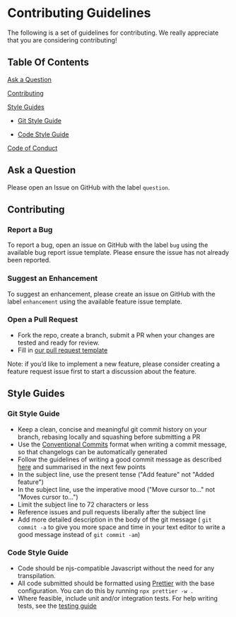 # Contributing Guidelines

The following is a set of guidelines for contributing. We really appreciate
that you are considering contributing!

## Table Of Contents

[Ask a Question](#ask-a-question)

[Contributing](#contributing)

[Style Guides](#style-guides)

- [Git Style Guide](#git-style-guide)

- [Code Style Guide](#code-style-guide)

[Code of Conduct](CODE_OF_CONDUCT.md)

## Ask a Question

Please open an Issue on GitHub with the label `question`.

## Contributing

### Report a Bug

To report a bug, open an issue on GitHub with the label `bug` using the
available bug report issue template. Please ensure the issue has not already
been reported.

### Suggest an Enhancement

To suggest an enhancement, please create an issue on GitHub with the label
`enhancement` using the available feature issue template.

### Open a Pull Request

- Fork the repo, create a branch, submit a PR when your changes are tested and
  ready for review.
- Fill in [our pull request template](/.github/pull_request_template.md)

Note: if you’d like to implement a new feature, please consider creating a
feature request issue first to start a discussion about the feature.

## Style Guides

### Git Style Guide

- Keep a clean, concise and meaningful git commit history on your branch,
  rebasing locally and squashing before submitting a PR
- Use the
  [Conventional Commits](https://www.conventionalcommits.org/en/v1.0.0/) format
  when writing a commit message, so that changelogs can be automatically
  generated
- Follow the guidelines of writing a good commit message as described
  [here](https://chris.beams.io/posts/git-commit/) and summarised in the next
  few points
- In the subject line, use the present tense
  ("Add feature" not "Added feature")
- In the subject line, use the imperative mood ("Move cursor to..." not
  "Moves cursor to...")
- Limit the subject line to 72 characters or less
- Reference issues and pull requests liberally after the subject line
- Add more detailed description in the body of the git message (
  `git commit -a` to give you more space and time in your text editor to
  write a good message instead of `git commit -am`)

### Code Style Guide

- Code should be njs-compatible Javascript without the need for any transpilation.
- All code submitted should be formatted using [Prettier](https://prettier.io/) with the base configuration. You can do this by running `npx prettier -w .`
- Where feasible, include unit and/or integration tests. For help writing tests, see the [testing guide](TESTING.md)
